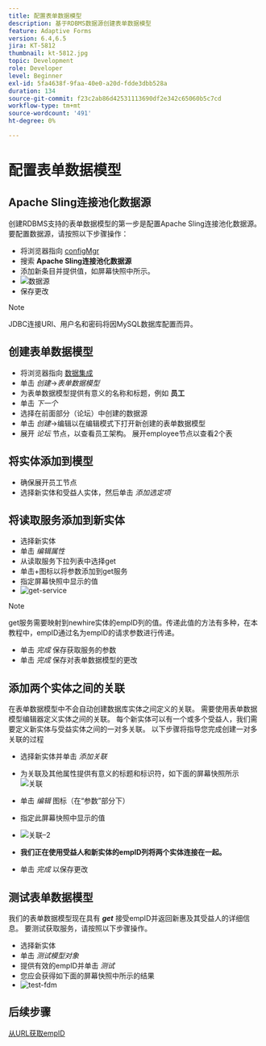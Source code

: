 ```yaml
---
title: 配置表单数据模型
description: 基于RDBMS数据源创建表单数据模型
feature: Adaptive Forms
version: 6.4,6.5
jira: KT-5812
thumbnail: kt-5812.jpg
topic: Development
role: Developer
level: Beginner
exl-id: 5fa4638f-9faa-40e0-a20d-fdde3dbb528a
duration: 134
source-git-commit: f23c2ab86d42531113690df2e342c65060b5c7cd
workflow-type: tm+mt
source-wordcount: '491'
ht-degree: 0%

---
```


# 配置表单数据模型

## Apache Sling连接池化数据源

创建RDBMS支持的表单数据模型的第一步是配置Apache Sling连接池化数据源。 要配置数据源，请按照以下步骤操作：

* 将浏览器指向 [configMgr](http://localhost:4502/system/console/configMgr)
* 搜索 **Apache Sling连接池化数据源**
* 添加新条目并提供值，如屏幕快照中所示。
* ![数据源](assets/data-source.png)
* 保存更改

>[!NOTE]
>JDBC连接URI、用户名和密码将因MySQL数据库配置而异。


## 创建表单数据模型

* 将浏览器指向 [数据集成](http://localhost:4502/aem/forms.html/content/dam/formsanddocuments-fdm)
* 单击 _创建_->_表单数据模型_
* 为表单数据模型提供有意义的名称和标题，例如 **员工**
* 单击 _下一个_
* 选择在前面部分（论坛）中创建的数据源
* 单击 _创建_->编辑以在编辑模式下打开新创建的表单数据模型
* 展开 _论坛_ 节点，以查看员工架构。 展开employee节点以查看2个表

## 将实体添加到模型

* 确保展开员工节点
* 选择新实体和受益人实体，然后单击 _添加选定项_

## 将读取服务添加到新实体

* 选择新实体
* 单击 _编辑属性_
* 从读取服务下拉列表中选择get
* 单击+图标以将参数添加到get服务
* 指定屏幕快照中显示的值
* ![get-service](assets/get-service.png)
>[!NOTE]
> get服务需要映射到newhire实体的empID列的值。传递此值的方法有多种，在本教程中，empID通过名为empID的请求参数进行传递。
* 单击 _完成_ 保存获取服务的参数
* 单击 _完成_ 保存对表单数据模型的更改

## 添加两个实体之间的关联

在表单数据模型中不会自动创建数据库实体之间定义的关联。 需要使用表单数据模型编辑器定义实体之间的关联。 每个新实体可以有一个或多个受益人，我们需要定义新实体与受益实体之间的一对多关联。
以下步骤将指导您完成创建一对多关联的过程

* 选择新实体并单击 _添加关联_
* 为关联及其他属性提供有意义的标题和标识符，如下面的屏幕快照所示
  ![关联](assets/association-entities-1.png)

* 单击 _编辑_ 图标（在“参数”部分下）

* 指定此屏幕快照中显示的值
* ![关联–2](assets/association-entities.png)
* **我们正在使用受益人和新实体的empID列将两个实体连接在一起。**
* 单击 _完成_ 以保存更改

## 测试表单数据模型

我们的表单数据模型现在具有 **_get_** 接受empID并返回新惠及其受益人的详细信息。 要测试获取服务，请按照以下步骤操作。

* 选择新实体
* 单击 _测试模型对象_
* 提供有效的empID并单击 _测试_
* 您应会获得如下面的屏幕快照中所示的结果
* ![test-fdm](assets/test-form-data-model.png)

## 后续步骤

[从URL获取empID](./get-request-parameter.md)
